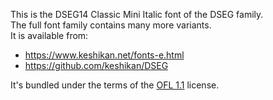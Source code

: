 This is the DSEG14 Classic Mini Italic font of the DSEG family.    
The full font family contains many more variants.    
It is available from:

* https://www.keshikan.net/fonts-e.html
* https://github.com/keshikan/DSEG

It's bundled under the terms of the [OFL 1.1](LICENSE.txt) license.
